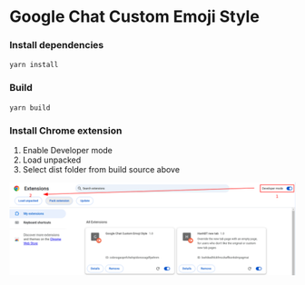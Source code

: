 # Google Chat Custom Emoji Style

### Install dependencies
```
yarn install
```

### Build
```
yarn build
```

### Install Chrome extension
1. Enable Developer mode
2. Load unpacked
3. Select dist folder from build source above

![alt text](install.png)
